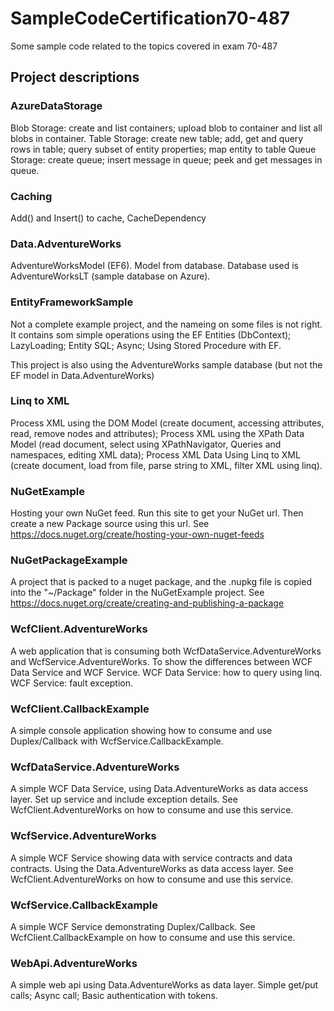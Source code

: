 # SampleCodeCertification70-487
Some sample code related to the topics covered in exam 70-487

## Project descriptions

### AzureDataStorage
Blob Storage: create and list containers; upload blob to container and list all blobs in container.
Table Storage: create new table; add, get and query rows in table; query subset of entity properties; map entity to table
Queue Storage: create queue; insert message in queue; peek and get messages in queue.

### Caching
Add() and Insert() to cache, CacheDependency

### Data.AdventureWorks
AdventureWorksModel (EF6). Model from database. Database used is AdventureWorksLT (sample database on Azure).

### EntityFrameworkSample
Not a complete example project, and the nameing on some files is not right. 
It contains som simple operations using the EF Entities (DbContext); LazyLoading; Entity SQL; Async; Using Stored Procedure with EF.

This project is also using the AdventureWorks sample database (but not the EF model in Data.AdventureWorks)

### Linq to XML
Process XML using the DOM Model (create document, accessing attributes, read, remove nodes and attributes); 
Process XML using the XPath Data Model (read document, select using XPathNavigator, Queries and namespaces, editing XML data); 
Process XML Data Using Linq to XML (create document, load from file, parse string to XML, filter XML using linq).

### NuGetExample
Hosting your own NuGet feed. Run this site to get your NuGet url. Then create a new Package source using this url. 
See https://docs.nuget.org/create/hosting-your-own-nuget-feeds

### NuGetPackageExample
A project that is packed to a nuget package, and the .nupkg file is copied into the "~/Package" folder in the NuGetExample project.
See https://docs.nuget.org/create/creating-and-publishing-a-package

### WcfClient.AdventureWorks
A web application that is consuming both WcfDataService.AdventureWorks and WcfService.AdventureWorks. 
To show the differences between WCF Data Service and WCF Service. 
WCF Data Service: how to query using linq. 
WCF Service: fault exception.

### WcfClient.CallbackExample
A simple console application showing how to consume and use Duplex/Callback with WcfService.CallbackExample.

### WcfDataService.AdventureWorks
A simple WCF Data Service, using Data.AdventureWorks as data access layer. Set up service and include exception details.
See WcfClient.AdventureWorks on how to consume and use this service.

### WcfService.AdventureWorks
A simple WCF Service showing data with service contracts and data contracts. Using the Data.AdventureWorks as data access layer.
See WcfClient.AdventureWorks on how to consume and use this service.

### WcfService.CallbackExample
A simple WCF Service demonstrating Duplex/Callback. See WcfClient.CallbackExample on how to consume and use this service.

### WebApi.AdventureWorks
A simple web api using Data.AdventureWorks as data layer. Simple get/put calls; Async call; Basic authentication with tokens.
